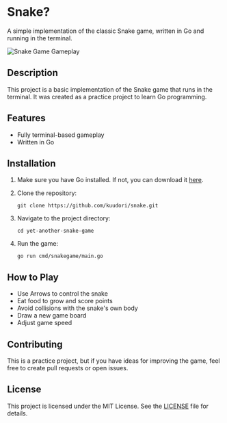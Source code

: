 # Snake?

A simple implementation of the classic Snake game, written in Go and running in the terminal.

![Snake Game Gameplay](path_to_your_gif_file.gif)

## Description

This project is a basic implementation of the Snake game that runs in the terminal. It was created as a practice project to learn Go programming.

## Features

- Fully terminal-based gameplay
- Written in Go

## Installation

1. Make sure you have Go installed. If not, you can download it [here](https://golang.org/dl/).

2. Clone the repository:
   ```
   git clone https://github.com/kuudori/snake.git
   ```

3. Navigate to the project directory:
   ```
   cd yet-another-snake-game
   ```

4. Run the game:
   ```
   go run cmd/snakegame/main.go
   ```

## How to Play

- Use Arrows to control the snake
- Eat food to grow and score points
- Avoid collisions with the snake's own body
- Draw a new game board
- Adjust game speed

## Contributing

This is a practice project, but if you have ideas for improving the game, feel free to create pull requests or open issues.

## License

This project is licensed under the MIT License. See the [LICENSE](LICENSE) file for details.

